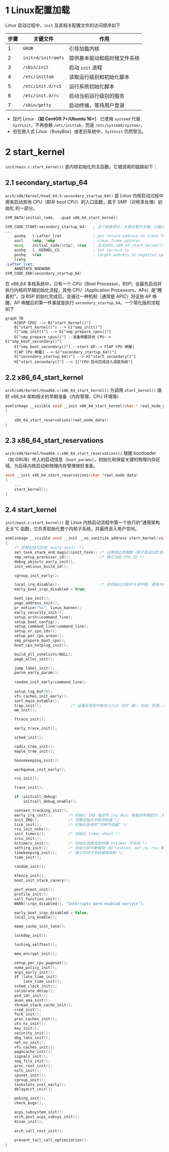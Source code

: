 # 1 Linux配置加载

Linux 启动过程中，`init` 及其相关配置文件的访问顺序如下

| 步骤 | 关键文件           | 作用                         |
| ---- | ------------------ | ---------------------------- |
| 1    | `GRUB`             | 引导加载内核                 |
| 2    | `initrd/initramfs` | 提供基本驱动和临时根文件系统 |
| 3    | `/sbin/init`       | 启动 `init` 进程             |
| 4    | `/etc/inittab`     | 读取运行级别和初始化脚本     |
| 5    | `/etc/init.d/rcS`  | 运行系统初始化脚本           |
| 6    | `/etc/init.d/rc`   | 启动当前运行级别的服务       |
| 7    | `/sbin/getty`      | 启动终端，等待用户登录       |

- 现代 Linux **（如 CentOS 7+/Ubuntu 16+）** 已使用 `systemd` 代替 `SysVinit`，不再依赖 `/etc/inittab`，而是 `/etc/systemd/system/`。
- 但在嵌入式 Linux（BusyBox）或老旧系统中，`SysVinit` 仍然常见。

# 2 start_kernel

`init/main.c:start_kernel()` 是内核初始化的主函数。它被调用的链路如下：

## 2.1 secondary_startup_64

`arch/x86/kernel/head_64.S:secondary_startup_64()` 是 Linux 内核启动过程中用来启动其他 CPU（即非 boot CPU）的入口函数，属于 SMP（对称多处理）初始化 的一部分。

```asm
SYM_DATA(initial_code,  .quad x86_64_start_kernel)

SYM_CODE_START(secondary_startup_64)   ; 这个函数很长，大部分看不太懂，只展示与中断描述符相关的部分
...
    pushq   $.Lafter_lret              ; put return address on stack for unwinder
    xorl    %ebp, %ebp                 ; clear frame pointer
    movq    initial_code(%rip), %rax   ; 无论如何，x86_64_start_kernel() 会被调用到
    pushq   $__KERNEL_CS               ; set correct cs
    pushq   %rax                       ; target address in negative space
    lretq
.Lafter_lret:
    ANNOTATE_NOENDBR
SYM_CODE_END(secondary_startup_64)
```

在 x86_64 多核系统中，只有一个 CPU（Boot Processor，BSP）会最先启动并执行内核的早期初始化流程，其他 CPU（Application Processors，APs）是“睡着的”。当 BSP 初始化完成后，会通过一种机制（通常是 APIC）将这些 AP 唤醒，AP 唤醒后的第一件事就是执行 `secondary_startup_64`。一个简化版的流程如下

```mermaid
graph TB
    A[BSP CPU] --> B["start_kernel()"]
    B["start_kernel()"] --> C["smp_init()"]
    C["smp_init()"] --> D["smp_prepare_cpus()"]
    D["smp_prepare_cpus()"] --准备唤醒其他 CPU--> E["smp_boot_secondary()"]
    E["smp_boot_secondary()"] --start AP--> F[AP CPU 唤醒]
    F[AP CPU 唤醒] --> G["secondary_startup_64()"]
    G["secondary_startup_64()"] --> H["start_secondary()"]
    H["start_secondary()"] --> I["CPU 启动完成进入调度系统"]
```

## 2.2 x86_64_start_kernel

`arch/x86/kernel/head64.c:x86_64_start_kernel()` 为调用 `start_kernel()` 做好 x86_64 架构相关的早期准备（内存管理、CPU 环境等）

```c
asmlinkage __visible void __init x86_64_start_kernel(char * real_mode_data)
{
    ...
    x86_64_start_reservations(real_mode_data);
}
```

## 2.3 x86_64_start_reservations

`arch/x86/kernel/head64.c:x86_64_start_reservations()` 根据 bootloader（如 GRUB）传入的启动信息（`boot_params`），初始化和保留关键的物理内存区域，为后续内核启动和物理内存管理做好准备。

```c
void __init x86_64_start_reservations(char *real_mode_data)
{
    ...
    start_kernel();
}
```

## 2.4 start_kernel

`init/main.c:start_kernel()` 是 Linux 内核启动流程中第一个执行的“通用架构无关”C 函数，它负责初始化整个内核子系统，并最终进入用户空间。

```c
asmlinkage __visible void __init __no_sanitize_address start_kernel(void)
{
    /* 早期初始化阶段（early boot） */
    set_task_stack_end_magic(&init_task); /* 设置栈边界魔数（用于栈溢出检测）*/
    smp_setup_processor_id();             /* 建立当前 CPU ID */
    debug_objects_early_init();
    init_vmlinux_build_id();

    cgroup_init_early();

    local_irq_disable();                  /* 在初始化过程中关闭中断，避免中断打断尚未完成的核心系统初始化 */
    early_boot_irqs_disabled = true;

    boot_cpu_init();
    page_address_init();
    pr_notice("%s", linux_banner);
    early_security_init();
    setup_arch(&command_line);
    setup_boot_config();
    setup_command_line(command_line);
    setup_nr_cpu_ids();
    setup_per_cpu_areas();
    smp_prepare_boot_cpu();
    boot_cpu_hotplug_init();

    build_all_zonelists(NULL);
    page_alloc_init();

    jump_label_init();
    parse_early_param();
    
    random_init_early(command_line);
    
    setup_log_buf(0);
    vfs_caches_init_early();
    sort_main_extable();
    trap_init();             /* 设置异常和中断的入口点（IDT 表），包括：除零、缺页、int 0x80 */
    mm_init();

    ftrace_init();

    early_trace_init();

    sched_init();

    radix_tree_init();
    maple_tree_init();

    housekeeping_init();

    workqueue_init_early();

    rcu_init();

    trace_init();

    if (initcall_debug)
        initcall_debug_enable();

    context_tracking_init();
    early_irq_init();       /* 初始化 IRQ 描述符 irq_desc 表格的早期部分，为后续 init_IRQ() 做准备。*/
    init_IRQ();             /* 完整初始化中断控制器 */
    tick_init();            /* 初始化系统的“时钟节拍器” */
    rcu_init_nohz();
    init_timers();          /* 初始化 timer wheel */
    srcu_init();
    hrtimers_init();        /* 初始化高精度定时器 hrtimer 子系统 */
    softirq_init();         /* 初始化软中断框架（如 tasklet、net_rx、rcu 等）*/
    timekeeping_init();     /* 建立时间子系统基础结构 */
    time_init();
    
    random_init();

    kfence_init();
    boot_init_stack_canary();

    perf_event_init();
    profile_init();
    call_function_init();
    WARN(!irqs_disabled(), "Interrupts were enabled early\n");

    early_boot_irqs_disabled = false;
    local_irq_enable();

    kmem_cache_init_late();

    lockdep_init();

    locking_selftest();

    mem_encrypt_init();

    setup_per_cpu_pageset();
    numa_policy_init();
    acpi_early_init();
    if (late_time_init)
        late_time_init();
    sched_clock_init();
    calibrate_delay();
    pid_idr_init();
    anon_vma_init();
    thread_stack_cache_init();
    cred_init();
    fork_init();
    proc_caches_init();
    uts_ns_init();
    key_init();
    security_init();
    dbg_late_init();
    net_ns_init();
    vfs_caches_init();
    pagecache_init();
    signals_init();
    seq_file_init();
    proc_root_init();
    nsfs_init();
    cpuset_init();
    cgroup_init();
    taskstats_init_early();
    delayacct_init();

    poking_init();
    check_bugs();

    acpi_subsystem_init();
    arch_post_acpi_subsys_init();
    kcsan_init();
    
    arch_call_rest_init();
    
    prevent_tail_call_optimization();
}
```

